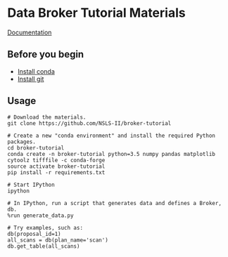 # Data Broker Tutorial Materials

[Documentation](https://nsls-ii.github.io/databroker)

## Before you begin

* [Install conda](http://conda.pydata.org/miniconda.html)
* [Install git](https://help.github.com/articles/set-up-git/)

## Usage

```
# Download the materials.
git clone https://github.com/NSLS-II/broker-tutorial

# Create a new "conda environment" and install the required Python packages.
cd broker-tutorial
conda create -n broker-tutorial python=3.5 numpy pandas matplotlib cytoolz tifffile -c conda-forge
source activate broker-tutorial
pip install -r requirements.txt

# Start IPython
ipython

# In IPython, run a script that generates data and defines a Broker, db.
%run generate_data.py

# Try examples, such as:
db(proposal_id=1)
all_scans = db(plan_name='scan')
db.get_table(all_scans)
```
